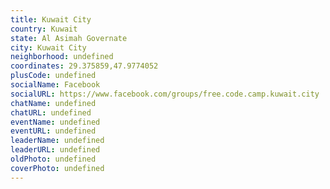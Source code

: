 ```yaml
---
title: Kuwait City
country: Kuwait
state: Al Asimah Governate
city: Kuwait City
neighborhood: undefined
coordinates: 29.375859,47.9774052
plusCode: undefined
socialName: Facebook
socialURL: https://www.facebook.com/groups/free.code.camp.kuwait.city
chatName: undefined
chatURL: undefined
eventName: undefined
eventURL: undefined
leaderName: undefined
leaderURL: undefined
oldPhoto: undefined
coverPhoto: undefined
---
```

